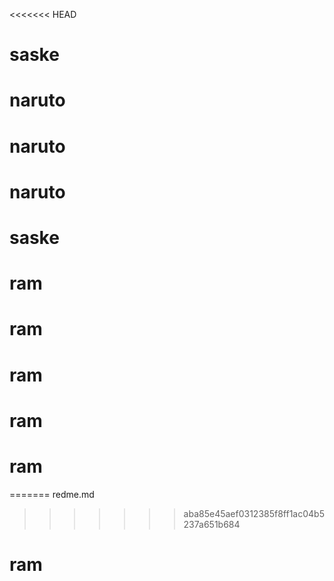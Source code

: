 <<<<<<< HEAD
# saske
# naruto
# naruto
# naruto
# saske
# ram
# ram
# ram
# ram
# ram
=======
redme.md
>>>>>>> aba85e45aef0312385f8ff1ac04b5237a651b684
# ram
